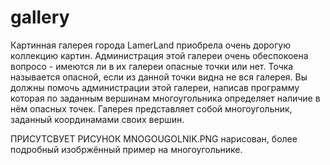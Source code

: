 # gallery

Картинная галерея города LamerLand приобрела очень дорогую коллекцию картин.
 Администрация этой галереи очень обеспокоена вопросо - имеются ли в их галереи опасные точки или нет.
 Точка называется опасной, если из данной точки видна не вся галерея.
Вы должны помочь администрации этой галереи, написав программу которая по заданным вершинам многоугольника определяет наличие в нём опасных точек.
Галерея представляет собой многоугольник, заданный координамами своих вершин.

ПРИСУТСВУЕТ РИСУНОК MNOGOUGOLNIK.PNG
нарисован, более подробный изобржённый пример на многоугольнике. 
